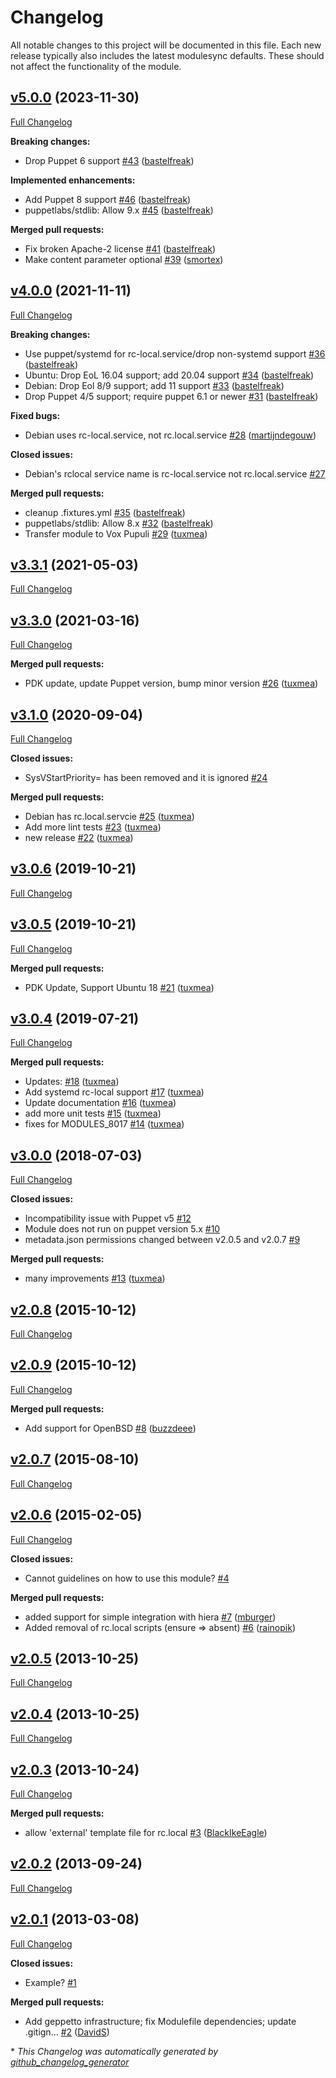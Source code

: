 # Changelog

All notable changes to this project will be documented in this file.
Each new release typically also includes the latest modulesync defaults.
These should not affect the functionality of the module.

## [v5.0.0](https://github.com/voxpupuli/puppet-rclocal/tree/v5.0.0) (2023-11-30)

[Full Changelog](https://github.com/voxpupuli/puppet-rclocal/compare/v4.0.0...v5.0.0)

**Breaking changes:**

- Drop Puppet 6 support [\#43](https://github.com/voxpupuli/puppet-rclocal/pull/43) ([bastelfreak](https://github.com/bastelfreak))

**Implemented enhancements:**

- Add Puppet 8 support [\#46](https://github.com/voxpupuli/puppet-rclocal/pull/46) ([bastelfreak](https://github.com/bastelfreak))
- puppetlabs/stdlib: Allow 9.x [\#45](https://github.com/voxpupuli/puppet-rclocal/pull/45) ([bastelfreak](https://github.com/bastelfreak))

**Merged pull requests:**

- Fix broken Apache-2 license [\#41](https://github.com/voxpupuli/puppet-rclocal/pull/41) ([bastelfreak](https://github.com/bastelfreak))
- Make content parameter optional [\#39](https://github.com/voxpupuli/puppet-rclocal/pull/39) ([smortex](https://github.com/smortex))

## [v4.0.0](https://github.com/voxpupuli/puppet-rclocal/tree/v4.0.0) (2021-11-11)

[Full Changelog](https://github.com/voxpupuli/puppet-rclocal/compare/v3.3.1...v4.0.0)

**Breaking changes:**

- Use puppet/systemd for rc-local.service/drop non-systemd support [\#36](https://github.com/voxpupuli/puppet-rclocal/pull/36) ([bastelfreak](https://github.com/bastelfreak))
- Ubuntu: Drop EoL 16.04 support; add 20.04 support [\#34](https://github.com/voxpupuli/puppet-rclocal/pull/34) ([bastelfreak](https://github.com/bastelfreak))
- Debian: Drop Eol 8/9 support; add 11 support [\#33](https://github.com/voxpupuli/puppet-rclocal/pull/33) ([bastelfreak](https://github.com/bastelfreak))
- Drop Puppet 4/5 support; require puppet 6.1 or newer [\#31](https://github.com/voxpupuli/puppet-rclocal/pull/31) ([bastelfreak](https://github.com/bastelfreak))

**Fixed bugs:**

- Debian uses rc-local.service, not rc.local.service [\#28](https://github.com/voxpupuli/puppet-rclocal/pull/28) ([martijndegouw](https://github.com/martijndegouw))

**Closed issues:**

- Debian's rclocal service name is rc-local.service not rc.local.service [\#27](https://github.com/voxpupuli/puppet-rclocal/issues/27)

**Merged pull requests:**

- cleanup .fixtures.yml [\#35](https://github.com/voxpupuli/puppet-rclocal/pull/35) ([bastelfreak](https://github.com/bastelfreak))
- puppetlabs/stdlib: Allow 8.x [\#32](https://github.com/voxpupuli/puppet-rclocal/pull/32) ([bastelfreak](https://github.com/bastelfreak))
- Transfer module to Vox Pupuli [\#29](https://github.com/voxpupuli/puppet-rclocal/pull/29) ([tuxmea](https://github.com/tuxmea))

## [v3.3.1](https://github.com/voxpupuli/puppet-rclocal/tree/v3.3.1) (2021-05-03)

[Full Changelog](https://github.com/voxpupuli/puppet-rclocal/compare/v3.3.0...v3.3.1)

## [v3.3.0](https://github.com/voxpupuli/puppet-rclocal/tree/v3.3.0) (2021-03-16)

[Full Changelog](https://github.com/voxpupuli/puppet-rclocal/compare/v3.1.0...v3.3.0)

**Merged pull requests:**

- PDK update, update Puppet version, bump minor version [\#26](https://github.com/voxpupuli/puppet-rclocal/pull/26) ([tuxmea](https://github.com/tuxmea))

## [v3.1.0](https://github.com/voxpupuli/puppet-rclocal/tree/v3.1.0) (2020-09-04)

[Full Changelog](https://github.com/voxpupuli/puppet-rclocal/compare/v3.0.6...v3.1.0)

**Closed issues:**

- SysVStartPriority= has been removed and it is ignored [\#24](https://github.com/voxpupuli/puppet-rclocal/issues/24)

**Merged pull requests:**

- Debian has rc.local.servcie [\#25](https://github.com/voxpupuli/puppet-rclocal/pull/25) ([tuxmea](https://github.com/tuxmea))
- Add more lint tests [\#23](https://github.com/voxpupuli/puppet-rclocal/pull/23) ([tuxmea](https://github.com/tuxmea))
- new release [\#22](https://github.com/voxpupuli/puppet-rclocal/pull/22) ([tuxmea](https://github.com/tuxmea))

## [v3.0.6](https://github.com/voxpupuli/puppet-rclocal/tree/v3.0.6) (2019-10-21)

[Full Changelog](https://github.com/voxpupuli/puppet-rclocal/compare/v3.0.5...v3.0.6)

## [v3.0.5](https://github.com/voxpupuli/puppet-rclocal/tree/v3.0.5) (2019-10-21)

[Full Changelog](https://github.com/voxpupuli/puppet-rclocal/compare/v3.0.4...v3.0.5)

**Merged pull requests:**

- PDK Update, Support Ubuntu 18 [\#21](https://github.com/voxpupuli/puppet-rclocal/pull/21) ([tuxmea](https://github.com/tuxmea))

## [v3.0.4](https://github.com/voxpupuli/puppet-rclocal/tree/v3.0.4) (2019-07-21)

[Full Changelog](https://github.com/voxpupuli/puppet-rclocal/compare/v3.0.0...v3.0.4)

**Merged pull requests:**

- Updates: [\#18](https://github.com/voxpupuli/puppet-rclocal/pull/18) ([tuxmea](https://github.com/tuxmea))
- Add systemd rc-local support [\#17](https://github.com/voxpupuli/puppet-rclocal/pull/17) ([tuxmea](https://github.com/tuxmea))
- Update documentation [\#16](https://github.com/voxpupuli/puppet-rclocal/pull/16) ([tuxmea](https://github.com/tuxmea))
- add more unit tests [\#15](https://github.com/voxpupuli/puppet-rclocal/pull/15) ([tuxmea](https://github.com/tuxmea))
- fixes for MODULES\_8017 [\#14](https://github.com/voxpupuli/puppet-rclocal/pull/14) ([tuxmea](https://github.com/tuxmea))

## [v3.0.0](https://github.com/voxpupuli/puppet-rclocal/tree/v3.0.0) (2018-07-03)

[Full Changelog](https://github.com/voxpupuli/puppet-rclocal/compare/v2.0.8...v3.0.0)

**Closed issues:**

- Incompatibility issue with Puppet v5 [\#12](https://github.com/voxpupuli/puppet-rclocal/issues/12)
- Module does not run on puppet version 5.x  [\#10](https://github.com/voxpupuli/puppet-rclocal/issues/10)
- metadata.json permissions changed between v2.0.5 and v2.0.7 [\#9](https://github.com/voxpupuli/puppet-rclocal/issues/9)

**Merged pull requests:**

- many improvements [\#13](https://github.com/voxpupuli/puppet-rclocal/pull/13) ([tuxmea](https://github.com/tuxmea))

## [v2.0.8](https://github.com/voxpupuli/puppet-rclocal/tree/v2.0.8) (2015-10-12)

[Full Changelog](https://github.com/voxpupuli/puppet-rclocal/compare/v2.0.9...v2.0.8)

## [v2.0.9](https://github.com/voxpupuli/puppet-rclocal/tree/v2.0.9) (2015-10-12)

[Full Changelog](https://github.com/voxpupuli/puppet-rclocal/compare/v2.0.7...v2.0.9)

**Merged pull requests:**

- Add support for OpenBSD [\#8](https://github.com/voxpupuli/puppet-rclocal/pull/8) ([buzzdeee](https://github.com/buzzdeee))

## [v2.0.7](https://github.com/voxpupuli/puppet-rclocal/tree/v2.0.7) (2015-08-10)

[Full Changelog](https://github.com/voxpupuli/puppet-rclocal/compare/v2.0.6...v2.0.7)

## [v2.0.6](https://github.com/voxpupuli/puppet-rclocal/tree/v2.0.6) (2015-02-05)

[Full Changelog](https://github.com/voxpupuli/puppet-rclocal/compare/v2.0.5...v2.0.6)

**Closed issues:**

- Cannot guidelines on how to use this module? [\#4](https://github.com/voxpupuli/puppet-rclocal/issues/4)

**Merged pull requests:**

- added support for simple integration with hiera [\#7](https://github.com/voxpupuli/puppet-rclocal/pull/7) ([mburger](https://github.com/mburger))
- Added removal of rc.local scripts \(ensure =\> absent\) [\#6](https://github.com/voxpupuli/puppet-rclocal/pull/6) ([rainopik](https://github.com/rainopik))

## [v2.0.5](https://github.com/voxpupuli/puppet-rclocal/tree/v2.0.5) (2013-10-25)

[Full Changelog](https://github.com/voxpupuli/puppet-rclocal/compare/v2.0.4...v2.0.5)

## [v2.0.4](https://github.com/voxpupuli/puppet-rclocal/tree/v2.0.4) (2013-10-25)

[Full Changelog](https://github.com/voxpupuli/puppet-rclocal/compare/v2.0.3...v2.0.4)

## [v2.0.3](https://github.com/voxpupuli/puppet-rclocal/tree/v2.0.3) (2013-10-24)

[Full Changelog](https://github.com/voxpupuli/puppet-rclocal/compare/v2.0.2...v2.0.3)

**Merged pull requests:**

- allow 'external' template file for rc.local [\#3](https://github.com/voxpupuli/puppet-rclocal/pull/3) ([BlackIkeEagle](https://github.com/BlackIkeEagle))

## [v2.0.2](https://github.com/voxpupuli/puppet-rclocal/tree/v2.0.2) (2013-09-24)

[Full Changelog](https://github.com/voxpupuli/puppet-rclocal/compare/v2.0.1...v2.0.2)

## [v2.0.1](https://github.com/voxpupuli/puppet-rclocal/tree/v2.0.1) (2013-03-08)

[Full Changelog](https://github.com/voxpupuli/puppet-rclocal/compare/702a9d5a312c5c7d9eafc1cbf48610b450830524...v2.0.1)

**Closed issues:**

- Example? [\#1](https://github.com/voxpupuli/puppet-rclocal/issues/1)

**Merged pull requests:**

- Add geppetto infrastructure; fix Modulefile dependencies; update .gitign... [\#2](https://github.com/voxpupuli/puppet-rclocal/pull/2) ([DavidS](https://github.com/DavidS))



\* *This Changelog was automatically generated by [github_changelog_generator](https://github.com/github-changelog-generator/github-changelog-generator)*
